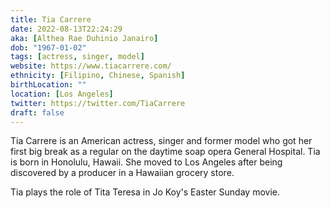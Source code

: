 ```yaml
---
title: Tia Carrere
date: 2022-08-13T22:24:29
aka: [Althea Rae Duhinio Janairo]
dob: "1967-01-02"
tags: [actress, singer, model]
website: https://www.tiacarrere.com/
ethnicity: [Filipino, Chinese, Spanish]
birthLocation: ""
location: [Los Angeles]
twitter: https://twitter.com/TiaCarrere
draft: false
---
```


Tia Carrere is an American actress, singer and former model who got her first big break as a regular on the daytime soap opera General Hospital. Tia is born in Honolulu, Hawaii. She moved to Los Angeles after being discovered by a producer in a Hawaiian grocery store.

Tia plays the role of Tita Teresa in Jo Koy's Easter Sunday movie.